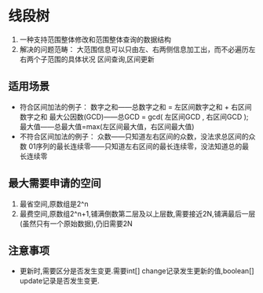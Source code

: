 # 线段树
1) 一种支持范围整体修改和范围整体查询的数据结构
2) 解决的问题范畴：
大范围信息可以只由左、右两侧信息加工出，而不必遍历左右两个子范围的具体状况
   区间查询,区间更新
## 适用场景
* 符合区间加法的例子：
数字之和——总数字之和 = 左区间数字之和 + 右区间数字之和
最大公因数(GCD)——总GCD = gcd( 左区间GCD , 右区间GCD );
最大值——总最大值=max(左区间最大值，右区间最大值)
* 不符合区间加法的例子：
众数——只知道左右区间的众数，没法求总区间的众数
01序列的最长连续零——只知道左右区间的最长连续零，没法知道总的最长连续零

## 最大需要申请的空间
1) 最省空间,原数组是2^n
2) 最费空间,原数组2^n+1,铺满倒数第二层及以上层数,需要接近2N,铺满最后一层(虽然只有一个原始数据),仍旧需要2N



## 注意事项

* 更新时,需要区分是否发生变更.需要int[] change记录发生更新的值,boolean[] update记录是否发生变更.







